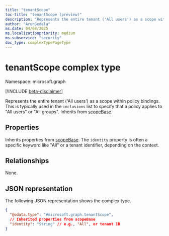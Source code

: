 ```yaml
---
title: "tenantScope"
toc-title: "tenantScope (preview)"
description: "Represents the entire tenant ('All users') as a scope within policy bindings."
author: "ArunGedela"
ms.date: 04/08/2025
ms.localizationpriority: medium
ms.subservice: "security"
doc_type: complexTypePageType
---
```


# tenantScope complex type

Namespace: microsoft.graph

[!INCLUDE [beta-disclaimer](../../includes/beta-disclaimer.md)]

Represents the entire tenant ('All users') as a scope within policy bindings. This is typically used in the `inclusions` list to specify that a policy applies to "All users" or "All groups". Inherits from [scopeBase](../resources/scopebase.md).

## Properties

Inherits properties from [scopeBase](../resources/scopebase.md). The `identity` property is often a specific keyword like "All" or a tenant identifier, depending on the context.

## Relationships

None.

## JSON representation

The following JSON representation shows the complex type.
<!-- {
  "blockType": "resource",
  "@odata.type": "microsoft.graph.tenantScope",
  "baseType": "microsoft.graph.scopeBase",
  "openType": false
}-->
``` json
{
  "@odata.type": "#microsoft.graph.tenantScope",
  // Inherited properties from scopeBase
  "identity": "String" // e.g., "All", or tenant ID
}
```